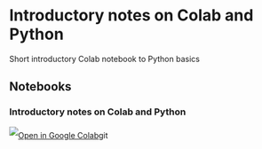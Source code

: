 # Introductory notes on Colab and Python
Short introductory Colab notebook to Python basics

## Notebooks
### Introductory notes on Colab and Python
<a target="_blank" href="https://colab.research.google.com/github/SEPS-UniSG/intro-to-python/blob/main/intro_to_python.ipynb">
	<img src="https://i.ibb.co/2P3SLwK/colab.png"  style="padding-bottom:5px;" />Open in Google Colab</a>git 